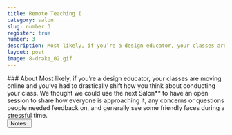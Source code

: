 ```yaml
---
title: Remote Teaching I
category: salon
slug: number 3
register: true
number: 3
description: Most likely, if you’re a design educator, your classes are moving online and you’ve had to drastically shift how you think about conducting your class. We thought we could use the next Salon** to have an open session to share how everyone is approaching it, any concerns or questions people needed feedback on, and generally see some friendly faces during a stressful time.
layout: post
image: 8-drake_02.gif
---
```

<section class="intro-material" markdown="1">
<div class="intro-text" markdown="1">
### About
Most likely, if you’re a design educator, your classes are moving online and you’ve had to drastically shift how you think about conducting your class. We thought we could use the next Salon** to have an open session to share how everyone is approaching it, any concerns or questions people needed feedback on, and generally see some friendly faces during a stressful time.
</div>
<div class="intro-button">
<a href="https://docs.google.com/document/d/1kPWL6vxmESfpMa3goTuWvrJojgtvq6LVMwRBSZeAfgY/edit?usp=sharing"><button>Notes&ensp;<i class="fas fa-long-arrow-alt-down"></i></button></a>
</div>
</section>
